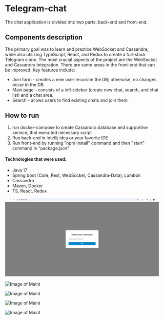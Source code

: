 # Telegram-chat
The chat application is divided into two parts: back-end and front-end.

## Components description
The primary goal was to learn and practice WebSocket and Cassandra, while also utilizing TypeScript, React, and Redux to create a full-stack Telegram clone.
The most crucial aspects of the project are the WebSocket and Cassandra integration. There are some areas in the front-end that can be improved.
Key features include:
+ Join form - creates a new user record in the DB; otherwise, no changes occur in the DB.
+ Main page - consists of a left sidebar (create new chat, search, and chat list) and a chat area.
+ Search - allows users to find existing chats and join them.

## How to run
1) run docker-compose to create Cassandra database and supportive service, that executed necessary script
2) Run back-end in Intellij idea or your favorite IDE
3) Run front-end by running "npm install" command and then "start" command in "package.json"

#### **Technologies that were used**:
* Java 17
* Spring boot (Core, Rest, WebSocket, Cassandra-Data), Lombok
* Cassandra
* Maven, Docker
* TS, React, Redux

![Image of Maint](https://github.com/Avgona/Telegram-chat/blob/main/images/join-form.png?raw=true)

![Image of Maint](https://github.com/Avgona/Telegram-chat/blob/main/images/telegram-main-1?raw=true)

![Image of Maint](https://github.com/Avgona/Telegram-chat/blob/main/images/telegram-main-2?raw=true)

![Image of Maint](https://github.com/Avgona/Telegram-chat/blob/main/images/create-chat?raw=true)

![Image of Maint](https://github.com/Avgona/Telegram-chat/blob/main/images/search?raw=true)

